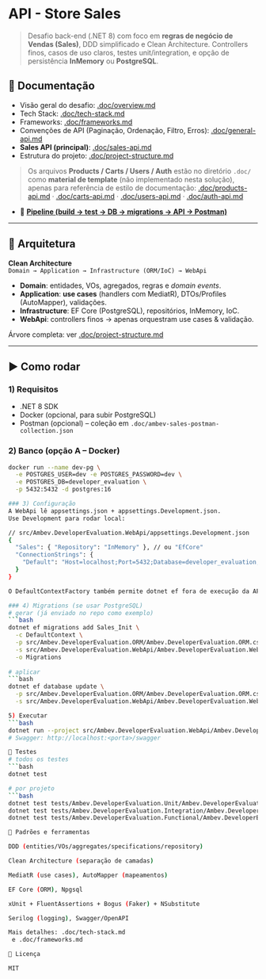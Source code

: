 # API - Store Sales

> Desafio back-end (.NET 8) com foco em **regras de negócio de Vendas (Sales)**, DDD simplificado e Clean Architecture. Controllers finos, casos de uso claros, testes unit/integration, e opção de persistência **InMemory** ou **PostgreSQL**.

## 🔗 Documentação

- Visão geral do desafio: [.doc/overview.md](.doc/overview.md)
- Tech Stack: [.doc/tech-stack.md](.doc/tech-stack.md)
- Frameworks: [.doc/frameworks.md](.doc/frameworks.md)
- Convenções de API (Paginação, Ordenação, Filtro, Erros): [.doc/general-api.md](.doc/general-api.md)
- **Sales API (principal)**: [.doc/sales-api.md](.doc/sales-api.md)
- Estrutura do projeto: [.doc/project-structure.md](.doc/project-structure.md)

> Os arquivos **Products / Carts / Users / Auth** estão no diretório `.doc/` como **material de template** (não implementado nesta solução), apenas para referência de estilo de documentação:
> [.doc/products-api.md](.doc/products-api.md) · [.doc/carts-api.md](.doc/carts-api.md) · [.doc/users-api.md](.doc/users-api.md) · [.doc/auth-api.md](.doc/auth-api.md)

- 🚀 **[Pipeline (build → test → DB → migrations → API → Postman)](./.doc/pipeline.md)**

---

## 🧭 Arquitetura

**Clean Architecture**  
`Domain → Application → Infrastructure (ORM/IoC) → WebApi`

- **Domain**: entidades, VOs, agregados, regras e *domain events*.
- **Application**: **use cases** (handlers com MediatR), DTOs/Profiles (AutoMapper), validações.
- **Infrastructure**: EF Core (PostgreSQL), repositórios, InMemory, IoC.
- **WebApi**: controllers finos → apenas orquestram use cases & validação.

Árvore completa: ver [.doc/project-structure.md](.doc/project-structure.md)

---

## ▶️ Como rodar

### 1) Requisitos
- .NET 8 SDK
- Docker (opcional, para subir PostgreSQL)
- Postman (opcional) – coleção em `.doc/ambev-sales-postman-collection.json`

### 2) Banco (opção A – Docker)
```bash
docker run --name dev-pg \
  -e POSTGRES_USER=dev -e POSTGRES_PASSWORD=dev \
  -e POSTGRES_DB=developer_evaluation \
  -p 5432:5432 -d postgres:16

### 3) Configuração
A WebApi lê appsettings.json + appsettings.Development.json.
Use Development para rodar local:

// src/Ambev.DeveloperEvaluation.WebApi/appsettings.Development.json
{
  "Sales": { "Repository": "InMemory" }, // ou "EfCore"
  "ConnectionStrings": {
    "Default": "Host=localhost;Port=5432;Database=developer_evaluation;Username=dev;Password=dev;Include Error Detail=true"
  }
}

O DefaultContextFactory também permite dotnet ef fora de execução da API, com a mesma connection string.

### 4) Migrations (se usar PostgreSQL)
# gerar (já enviado no repo como exemplo)
```bash
dotnet ef migrations add Sales_Init \
  -c DefaultContext \
  -p src/Ambev.DeveloperEvaluation.ORM/Ambev.DeveloperEvaluation.ORM.csproj \
  -s src/Ambev.DeveloperEvaluation.WebApi/Ambev.DeveloperEvaluation.WebApi.csproj \
  -o Migrations
  
# aplicar
```bash
dotnet ef database update \
  -p src/Ambev.DeveloperEvaluation.ORM/Ambev.DeveloperEvaluation.ORM.csproj \
  -s src/Ambev.DeveloperEvaluation.WebApi/Ambev.DeveloperEvaluation.WebApi.csproj

5) Executar
```bash
dotnet run --project src/Ambev.DeveloperEvaluation.WebApi/Ambev.DeveloperEvaluation.WebApi.csproj
# Swagger: http://localhost:<porta>/swagger

🧪 Testes
# todos os testes
```bash
dotnet test

# por projeto
```bash
dotnet test tests/Ambev.DeveloperEvaluation.Unit/Ambev.DeveloperEvaluation.Unit.csproj
dotnet test tests/Ambev.DeveloperEvaluation.Integration/Ambev.DeveloperEvaluation.Integration.csproj
dotnet test tests/Ambev.DeveloperEvaluation.Functional/Ambev.DeveloperEvaluation.Functional.csproj

🧰 Padrões e ferramentas

DDD (entities/VOs/aggregates/specifications/repository)

Clean Architecture (separação de camadas)

MediatR (use cases), AutoMapper (mapeamentos)

EF Core (ORM), Npgsql

xUnit + FluentAssertions + Bogus (Faker) + NSubstitute

Serilog (logging), Swagger/OpenAPI

Mais detalhes: .doc/tech-stack.md
 e .doc/frameworks.md

📄 Licença

MIT

